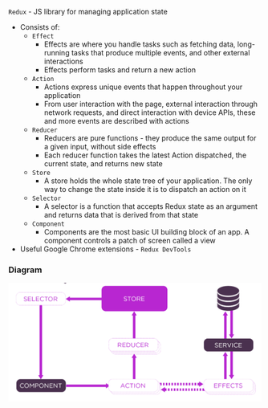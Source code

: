 `Redux` - JS library for managing application state
* Consists of:
    * `Effect`
        * Effects are where you handle tasks such as fetching data, long-running tasks that produce multiple events, and other external interactions
        * Effects perform tasks and return a new action
    * `Action`
        * Actions express unique events that happen throughout your application
        * From user interaction with the page, external interaction through network requests, and direct interaction with device APIs, these and more events are described with actions
    * `Reducer`
        * Reducers are pure functions - they produce the same output for a given input, without side effects
        * Each reducer function takes the latest Action dispatched, the current state, and returns new state
    * `Store`
        * A store holds the whole state tree of your application. The only way to change the state inside it is to dispatch an action on it
    * `Selector`
        * A selector is a function that accepts Redux state as an argument and returns data that is derived from that state
    * `Component`
        * Components are the most basic UI building block of an app. A component controls a patch of screen called a view
* Useful Google Chrome extensions - `Redux DevTools`
### Diagram
![](redux-diagram.png)
